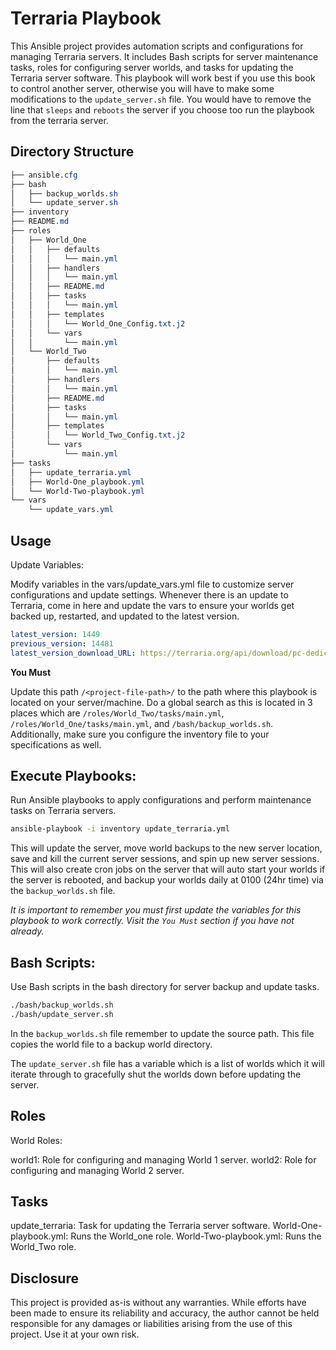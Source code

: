 # Terraria Playbook

This Ansible project provides automation scripts and configurations for managing Terraria servers. It includes Bash scripts for server maintenance tasks, roles for configuring server worlds, and tasks for updating the Terraria server software. This playbook will work best if you use this book to control another server, otherwise you will have to make some modifications to the `update_server.sh` file. You would have to remove the line that `sleeps` and `reboots` the server if you choose too run the playbook from the terraria server.

## Directory Structure

```css
├── ansible.cfg
├── bash
│   ├── backup_worlds.sh
│   └── update_server.sh
├── inventory
├── README.md
├── roles
│   ├── World_One
│   │   ├── defaults
│   │   │   └── main.yml
│   │   ├── handlers
│   │   │   └── main.yml
│   │   ├── README.md
│   │   ├── tasks
│   │   │   └── main.yml
│   │   ├── templates
│   │   │   └── World_One_Config.txt.j2
│   │   └── vars
│   │       └── main.yml
│   └── World_Two
│       ├── defaults
│       │   └── main.yml
│       ├── handlers
│       │   └── main.yml
│       ├── README.md
│       ├── tasks
│       │   └── main.yml
│       ├── templates
│       │   └── World_Two_Config.txt.j2
│       └── vars
│           └── main.yml
├── tasks
│   ├── update_terraria.yml
│   ├── World-One_playbook.yml
│   └── World-Two-playbook.yml
└── vars
    └── update_vars.yml
```

## Usage

Update Variables:

Modify variables in the vars/update_vars.yml file to customize server configurations and update settings. Whenever there is an update to Terraria, come in here and update the vars to ensure your worlds get backed up, restarted, and updated to the latest version.

```yaml
latest_version: 1449
previous_version: 14481
latest_version_download_URL: https://terraria.org/api/download/pc-dedicated-server/terraria-server-1449.zip
```

**You Must**

Update this path `/<project-file-path>/` to the path where this playbook is located on your server/machine. Do a global search as this is located in 3 places which are `/roles/World_Two/tasks/main.yml`, `/roles/World_One/tasks/main.yml`, and `/bash/backup_worlds.sh`. Additionally, make sure you configure the inventory file to your specifications as well.

## Execute Playbooks:

Run Ansible playbooks to apply configurations and perform maintenance tasks on Terraria servers.

```bash
ansible-playbook -i inventory update_terraria.yml
```

This will update the server, move world backups to the new server location, save and kill the current server sessions, and spin up new server sessions. This will also create cron jobs on the server that will auto start your worlds if the server is rebooted, and backup your worlds daily at 0100 (24hr time) via the `backup_worlds.sh` file.

_It is important to remember you must first update the variables for this playbook to work correctly. Visit the `You Must` section if you have not already._

## Bash Scripts:

Use Bash scripts in the bash directory for server backup and update tasks.

```bash
./bash/backup_worlds.sh
./bash/update_server.sh
```

In the `backup_worlds.sh` file remember to update the source path. This file copies the world file to a backup world directory.

The `update_server.sh` file has a variable which is a list of worlds which it will iterate through to gracefully shut the worlds down before updating the server.

## Roles

World Roles:

world1: Role for configuring and managing World 1 server.
world2: Role for configuring and managing World 2 server.

## Tasks

update_terraria: Task for updating the Terraria server software.
World-One-playbook.yml: Runs the World_one role.
World-Two-playbook.yml: Runs the World_Two role.

## Disclosure

This project is provided as-is without any warranties. While efforts have been made to ensure its reliability and accuracy, the author cannot be held responsible for any damages or liabilities arising from the use of this project. Use it at your own risk.
